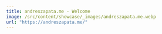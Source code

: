 ```yaml
---
title: andreszapata.me - Welcome
image: /src/content/showcase/_images/andreszapata.me.webp
url: "https://andreszapata.me/"
---
```

